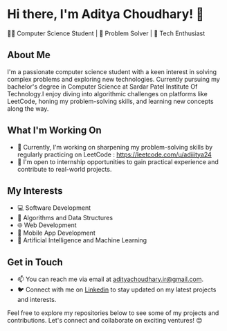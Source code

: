 # Hi there, I'm Aditya Choudhary! 👋

👨‍💻 Computer Science Student | 🧠 Problem Solver | 🌱 Tech Enthusiast

## About Me

I'm a passionate computer science student with a keen interest in solving complex problems and exploring new technologies. Currently pursuing my bachelor's degree in Computer Science at Sardar Patel Institute Of Technology.I enjoy diving into algorithmic challenges on platforms like LeetCode, honing my problem-solving skills, and learning new concepts along the way.

## What I'm Working On

- 🔭 Currently, I'm working on sharpening my problem-solving skills by regularly practicing on LeetCode : https://leetcode.com/u/adiiitya24
- 💼 I'm open to internship opportunities to gain practical experience and contribute to real-world projects.

## My Interests

- 💻 Software Development
- 🧠 Algorithms and Data Structures
- 🌐 Web Development
- 📱 Mobile App Development
- 🤖 Artificial Intelligence and Machine Learning

## Get in Touch

- 📫 You can reach me via email at adityachoudhary.ir@gmail.com.
- 🐦 Connect with me on [Linkedin](https://www.linkedin.com/in/aditya-choudhary-91719322a/) to stay updated on my latest projects and interests.


Feel free to explore my repositories below to see some of my projects and contributions. Let's connect and collaborate on exciting ventures! 😊
